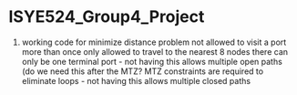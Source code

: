 # ISYE524_Group4_Project

1. working code for minimize distance problem
    not allowed to visit a port more than once
    only allowed to travel to the nearest 8 nodes
    there can only be one terminal port - not having this allows multiple open paths (do we need this after the MTZ?
    MTZ constraints are required to eliminate loops - not having this allows multiple closed paths